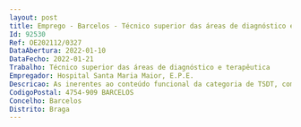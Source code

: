 ```yaml
--- 
layout: post
title: Emprego - Barcelos - Técnico superior das áreas de diagnóstico e terapêutica
Id: 92530
Ref: OE202112/0327
DataAbertura: 2022-01-10
DataFecho: 2022-01-21
Trabalho: Técnico superior das áreas de diagnóstico e terapêutica
Empregador: Hospital Santa Maria Maior, E.P.E.
Descricao: As inerentes ao conteúdo funcional da categoria de TSDT, com o perfil profissional e deveres funcionais, respetivamente descritos nos artigos 4.º e 5.º do DL n.º 110 2017, de 31 de agosto, e necessárias adaptações presentes no Boletim do Emprego e do Trabalho (BTE), n.º 23, de 22 de junho, pela Portaria n.º 154 2020, de 23 de junho, Decreto Lei n.º 25 2019 de 11 de fevereiro e Lei n.º 34 2021, de 08 de junho
CodigoPostal: 4754-909 BARCELOS
Concelho: Barcelos
Distrito: Braga
--- 
```

